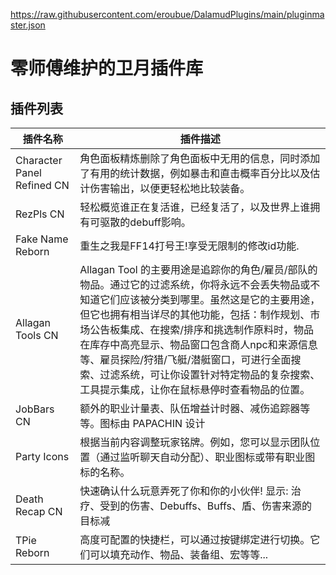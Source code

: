 https://raw.githubusercontent.com/eroubue/DalamudPlugins/main/pluginmaster.json

# 零师傅维护的卫月插件库

## 插件列表

| 插件名称 | 插件描述 |
|---------|---------|
| Character Panel Refined CN | 角色面板精炼删除了角色面板中无用的信息，同时添加了有用的统计数据，例如暴击和直击概率百分比以及估计伤害输出，以便更轻松地比较装备。 |
| RezPls CN | 轻松概览谁正在复活谁，已经复活了，以及世界上谁拥有可驱散的debuff影响。 |
| Fake Name Reborn | 重生之我是FF14打号王!享受无限制的修改id功能. |
| Allagan Tools CN | Allagan Tool 的主要用途是追踪你的角色/雇员/部队的物品。通过它的过滤系统，你将永远不会丢失物品或不知道它们应该被分类到哪里。虽然这是它的主要用途，但它也拥有相当详尽的其他功能，包括：制作规划、市场公告板集成、在搜索/排序和挑选制作原料时，物品在库存中高亮显示、物品窗口包含商人npc和来源信息等、雇员探险/狩猎/飞艇/潜艇窗口，可进行全面搜索、过滤系统，可让你设置针对特定物品的复杂搜索、工具提示集成，让你在鼠标悬停时查看物品的位置。 |
| JobBars CN | 额外的职业计量表、队伍增益计时器、减伤追踪器等等。图标由 PAPACHIN 设计 |
| Party Icons | 根据当前内容调整玩家铭牌。例如，您可以显示团队位置（通过监听聊天自动分配）、职业图标或带有职业图标的名称。 |
| Death Recap CN | 快速确认什么玩意弄死了你和你的小伙伴! 显示: 治疗、受到的伤害、Debuffs、Buffs、盾、伤害来源的目标减 |
| TPie Reborn | 高度可配置的快捷栏，可以通过按键绑定进行切换。它们可以填充动作、物品、装备组、宏等等... |
